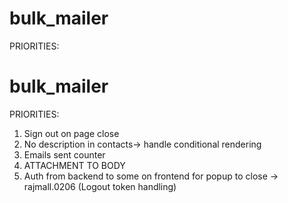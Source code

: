 # bulk_mailer

PRIORITIES:
# bulk_mailer

PRIORITIES:
1. Sign out on page close
2. No description in contacts-> handle conditional rendering
5. Emails sent counter
6. ATTACHMENT TO BODY
7. Auth from backend to some on frontend for popup to close -> rajmall.0206 (Logout token handling)





























